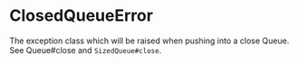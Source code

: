 # ClosedQueueError

The exception class which will be raised when pushing into a close Queue.  See
Queue#close and `SizedQueue#close`.